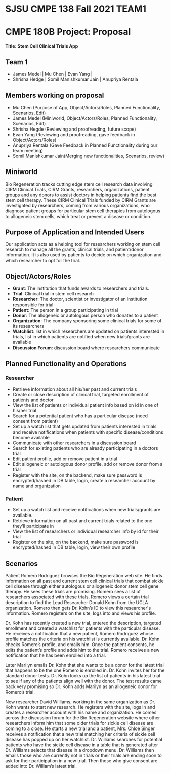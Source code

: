 # SJSU CMPE 138 Fall 2021 TEAM1

# CMPE 180B Project: Proposal

**Title: Stem Cell Clinical Trials App**

## Team 1

- James Medel | Mu Chen | Evan Yang |
- Shrisha Hedge | Somil Manishkumar Jain | Anupriya Rentala

## Members working on proposal

- Mu Chen (Purpose of App, Object/Actors/Roles, Planned Functionality, Scenarios, Edit)
- James Medel (Miniworld, Object/Actors/Roles, Planned Functionality, Scenarios, Edit)
- Shrisha Hegde (Reviewing and proofreading, future scope)
- Evan Yang (Reviewing and proofreading, gave feedback in Object/Actors/Roles)
- Anupriya Rentala (Gave Feedback in Planned Functionality during our team meeting)
- Somil Manishkumar Jain(Merging new functionalities, Scenarios, review)

## Miniworld

Bio Regeneration tracks cutting edge stem cell research data involving CIRM Clinical Trials, CIRM Grants, researchers, organizations, patient groups and any donors to assist doctors in helping patients find the best stem cell therapy. These CIRM Clinical Trials funded by CIRM Grants are investigated by researchers, coming from various organizations, who diagnose patient groups for particular stem cell therapies from autologous to allogeneic stem cells, which treat or prevent a disease or condition.

## Purpose of Application and Intended Users

Our application acts as a helping tool for researchers working on stem cell research to manage all the grants, clinical trials, and patient/donor information. It is also used by patients to decide on which organization and which researcher to opt for the trial.

## Object/Actors/Roles

- **Grant**: The institution that funds awards to researchers and trials.
- **Trial**: Clinical trial in stem cell research
- **Researcher**: The doctor, scientist or investigator of an institution responsible for trial
- **Patient**: The person in a group participating in trial
- **Donor**: The allogeneic or autologous person who donates to a patient
- **Organization**: The company sponsoring some clinical trials for some of its researchers
- **Watchlist**: list in which researchers are updated on patients interested in trials, list in which patients are notified when new trials/grants are available
- **Discussion Forum**: discussion board where researchers communicate

## Planned Functionality and Operations

### Researcher

- Retrieve information about all his/her past and current trials
- Create or close description of clinical trial, targeted enrollment of patients and doctor
- View the list of patients or individual patient info based on id in one of his/her trial
- Search for a potential patient who has a particular disease (need consent from patient)
- Set up a watch list that gets updated from patients interested in trials and receive notifications when patients with specific disease/conditions become available
- Communicate with other researchers in a discussion board
- Search for existing patients who are already participating in a doctors trial
- Edit patient profile, add or remove patient in a trial
- Edit allogeneic or autologous donor profile, add or remove donor from a trial
- Register with the site, on the backend, make sure password is encrypted/hashed in DB table, login, create a researcher account by name and organization

### Patient

- Set up a watch list and receive notifications when new trials/grants are available.
- Retrieve information on all past and current trials related to the one they’ll participate in
- View the list of researchers or individual researcher info by id for their trial
- Register on the site, on the backend, make sure password is encrypted/hashed in DB table, login, view their own profile

## Scenarios

Patient Romero Rodriguez browses the Bio Regeneration web site. He finds information on all past and current stem cell clinical trials that combat sickle cell disease through either autologous or allogeneic donor stem cell gene therapy. He sees these trials are promising. Romero sees a list of researchers associated with these trials. Romero views a certain trial description to find the Lead Researcher Donald Kohn from the UCLA organization. Romero then gets Dr. Kohn’s ID to view this researcher's information. Romero registers on the site, logs into and views his profile.

Dr. Kohn has recently created a new trial, entered the description, targeted enrollment and created a watchlist for patients with the particular disease. He receives a notification that a new patient, Romero Rodriguez whose profile matches the criteria on his watchlist is currently available. Dr. Kohn checks Romero’s profile, and emails him. Once the patient consents, he edits the patient’s profile and adds him to the trial. Romero receives a new notification that he has been enrolled into a trial.

Later Marilyn emails Dr. Kohn that she wants to be a donor for the latest trial that happens to be the one Romero is enrolled in. Dr. Kohn invites her for the standard donor tests. Dr. Kohn looks up the list of patients in his latest trial to see if any of the patients align well with the donor. The test results came back very promising so Dr. Kohn adds Marilyn as an allogeneic donor for Romero’s trial.

New researcher David Williams, working in the same organization as Dr. Kohn wants to start new research. He registers with the site, logs in and creates a researcher account with his name and organization. He comes across the discussion forum for the Bio Regeneration website where other researchers inform him that some older trials for sickle cell disease are coming to a close. He starts a new trial and a patient, Mrs. Chloe Singer receives a notification that a new trial matching her criteria of sickle cell disease has popped up on her watchlist. Dr. Williams searches for potential patients who have the sickle cell disease in a table that is generated after Dr. Williams selects that disease in a dropdown menu. Dr. Williams then emails those who are currently not in trials or their trials are ending soon to ask for their participation in a new trial. Then those who give consent are added into Dr. William’s latest trial.

